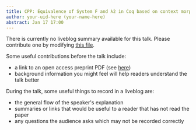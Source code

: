 ```yaml
---
title: CPP: Equivalence of System F and λ2 in Coq based on context morphism lemmas
author: your-uid-here (your-name-here)
abstract: Jan 17 17:00
---
```


There is currently no liveblog summary available for this talk. Please contribute one by modifying [this file](https://github.com/ocamllabs/popl2017-blog/blob/master/CPP-17/equivalence-of-system-f-and-in-coq-based-on-context-morphism-lemmas.md).

Some useful contributions before the talk include:
* a link to an open access preprint PDF (see [here](https://github.com/gasche/popl2017-papers))
* background information you might feel will help readers understand the talk better

During the talk, some useful things to record in a liveblog are:
* the general flow of the speaker's explanation
* summaries or links that would be useful to a reader that has not read the paper
* any questions the audience asks which may not be recorded correctly
